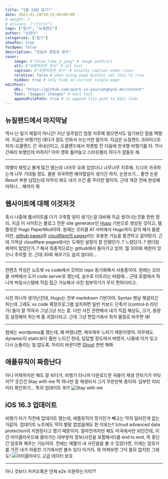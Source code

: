 ```yaml
---
title: "1월 24일 일기!"
date: 2023-01-24T10:25:03+09:00
# weight: 1
# aliases: ["/first"]
tags: ["일기", "뉴질랜드"]
author: "상현이"
categories: ["일기"]
showToc: true
TocOpen: false
description: "오늘의 경험과 생각"
cover:
    image: #"/blue_lake_2.jpeg" # image path/url
    alt: #"파랑파랑한 호수" # alt text
    caption: #"파랑파랑한 호수" # display caption under cover
    relative: false # when using page bundles set this to true
    hidden: true # only hide on current single page
editPost:
    URL: "https://github.com/spark-in-you/sanghyun.me/content"
    Text: "Suggest Changes" # edit text
    appendFilePath: true # to append file path to Edit link
---
```

## 뉴질랜드에서 마지막날
역시 난 일기 체질이 아니군! 지난 일주일간 엄청 지루해 했으면서도 일기보단 잠을 택했어. 지금은 비행기인 데다가 잠도 안와서 쓰는거란 말이지. 지금은 뉴질랜드 크라이스트처치-오클랜드 간 국내선이고, 오클랜드에서 하룻밤 잔 다음에 한국행 비행기를 타. 11시간짜리 비행인데 머하지? 이미 영화 틀어놓고 스타듀밸리 하다가 잠들듯 해.
- - - -
여행이 재밋고 볼게 많긴 했는데 너어무 오래 있었더니 너무너무 지루해. 드디어 귀국하는게 너무 기대될 정도. 물론 귀국하면 해야할일이 생기긴 하지. 논문쓰기… 졸연 논문 Result 부분 남았는데 아무리 봐도 내가 쓰긴 좀 무리란 말이지. 근데 개강 전에 완성해야하니… 해야지 뭐
## 웹사이트에 대해 이것저것
혹시 나중에 웹사이트를 다기 구축할 일이 생기는걸 대비해 지금 생각나는것들 한번 정리. 지금 이 사이트는 블로그 전문 site generator인 [Hugo](https://gohugo.io) 기반으로 생성된 것이고, 템플릿은 Hugo PaperMod이야. 원래는 오라클 A1 서버에서 Hugo까지 같이 해서 돌렸지만, [github pages](https://pages.github.com)랑 [cloudflare의 pages](https://pages.cloudflare.com)라는 유용한 기능을 발견하고 갈아탔지. 근데 기억상 cloudflare pages에서는 도메인 설정이 잘 안됐던가..? 느렸던가..? 렌더링 제약이 많았던가..? 해서 최종적으로는 github에서 돌아가고 있어. 월 300회 제한이 있으니 주의할 것. 근데 30회 채우기도 쉽지 않더라…
- - - -
컨텐츠 작성은 노트북 vs code에서 깃허브 repo 동기화해서 사용중이야. 원래는 오라클 서버에서 도커 code server로 했는데, 실수로 터트리는 바람에… 근데 로컬에서 하니까 파일시스템에 직접 접근 가능해서 사진 첨부하기가 무지 편하더라고.
- - - -
사진 하니까 생각난건데, Hugo는 전부 markdown 기반이야. Syntax 맨날 헷갈리긴 하는데 그래도 vs code 확장프로그램 설치하면 일반 키보드 단축키 (control-b 라던가) 들이 잘 먹혀서 그냥그냥 쓰는 중. 다만 사진 관련해서 내가 직접 해상도, 크기, 용량 등 설정해야 하는게 좀 귀찮더라고. 근데 그냥 편집기에서 최저 품질로 바꾸면 돼!
- - - -
첨에는 wordpress를 했는데, 왜 버렸냐면, 매우매우 느리기 때문이였어. 아무래도 dynamic이 static보다 훨씬 느리긴 한데, 답답할 정도여서 버렸지. 나중에 이거 잊고 다시 눈돌리는 일 없도록. 차리리 바꾼다면 [Ghost](https://ghost.org) 한번 해봐.
## 애플뮤직이 짜증난다
아니 어제까지만 해도 잘 되다가, 비행기 타니까 다운로드한 곡들이 재생 안되기가 어딧지?? 웃긴건 Stay with me 딱 하나만 잘 재생되서 그거 무한반복 중이야. 담부턴 미리미리 확인하기… 특히 업데이트 후!!!
![Stay with me](/staywithme.jpeg#center)
## iOS 16.3 업데이트
비행기 타기 직전에 업데이트 했는데, 애플뮤직이 망가진거 빼고는 딱히 달라진게 없는거같아. 업데이트 노트에도 딱히 별말 없었음에도 한 이유는!! Icloud advanced data protection이 지원된다고 했기 때문이지. 얼마전까지만 해도 미국에서만 되던건데, 이건 아이클라우드에 올라가는 대부분의 정보(사진을 포함해서!)를 end to end, 즉 종단간 암호화 해주는 기능이야. 전에는 애플이 내 사진을을 볼 수 있었다면, 이제는 암호키를 가진 내가 허용한 기기에서만 볼수 있다 이거지. 뭐 어케보면 그닥 쓸모 없지만 그래도!
![아이클라우드 고급 데이터 보호](/icloud.jpeg#center)
- - - -
아니 것보다 카카오톡은 언제 e2e 지원하는거지??